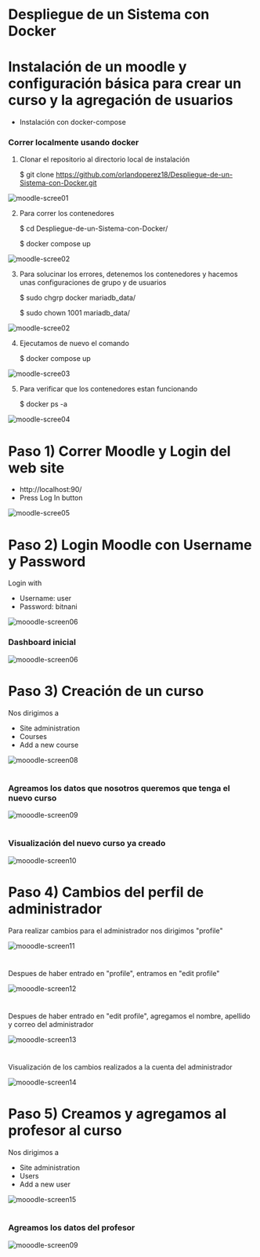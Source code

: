 # Despliegue de un Sistema con Docker

# Instalación de un moodle y configuración básica para crear un curso y la agregación de usuarios

- Instalación con docker-compose 


### Correr localmente usando docker

1. Clonar el repositorio al directorio local de instalación

    $ git clone https://github.com/orlandoperez18/Despliegue-de-un-Sistema-con-Docker.git

![moodle-scree01](imagenes/paso%20uno.png)

2. Para correr los contenedores

    $ cd Despliegue-de-un-Sistema-con-Docker/

    $ docker compose up

![moodle-scree02](imagenes/paso%20dos.png)

3. Para solucinar los errores, detenemos los contenedores y hacemos unas configuraciones de grupo y de usuarios

    $ sudo chgrp docker mariadb_data/

    $ sudo chown 1001 mariadb_data/

![moodle-scree02](imagenes/errores.png)

4. Ejecutamos de nuevo el comando

    $ docker compose up

![moodle-scree03](imagenes/errores-corregidos.png)

5. Para verificar que los contenedores estan funcionando 

    $ docker ps -a

![moodle-scree04](imagenes/contenedores.png)


# Paso 1) Correr Moodle y Login del web site

- http://localhost:90/
- Press Log In button

![moodle-scree05](imagenes/paso%20tres.png)




# Paso 2) Login Moodle con Username y Password

Login with 
- Username: user
- Password: bitnani

![mooodle-screen06](imagenes/paso%20cuatro.png)

### Dashboard inicial

![mooodle-screen06](imagenes/dashboard.png)

# Paso 3) Creación de un curso

Nos dirigimos a 
- Site administration 
- Courses
- Add a new course

![mooodle-screen08](imagenes/paso-cinco.png)

#
### Agreamos los datos que nosotros queremos que tenga el nuevo curso


![mooodle-screen09](imagenes/datos-cursos.png)
#

### Visualización del nuevo curso ya creado

![mooodle-screen10](imagenes/curso-creado.png)
#

# Paso 4) Cambios del perfil de administrador

Para realizar cambios para el administrador nos dirigimos "profile"

![mooodle-screen11](imagenes/admin.png)
#

Despues de haber entrado en "profile", entramos en "edit profile"

![mooodle-screen12](imagenes/admin2.png)
#

Despues de haber entrado en "edit profile", agregamos el nombre, apellido y correo del administrador

![mooodle-screen13](imagenes/admin3.png)
#

Visualización de los cambios realizados a la cuenta del administrador

![mooodle-screen14](imagenes/admin4.png)
#

# Paso 5) Creamos y agregamos al profesor al curso

Nos dirigimos a 
- Site administration 
- Users
- Add a new user

![mooodle-screen15](imagenes/usuarios.png)
#

### Agreamos los datos del profesor

![mooodle-screen09](imagenes/datos-cursos.png)
#